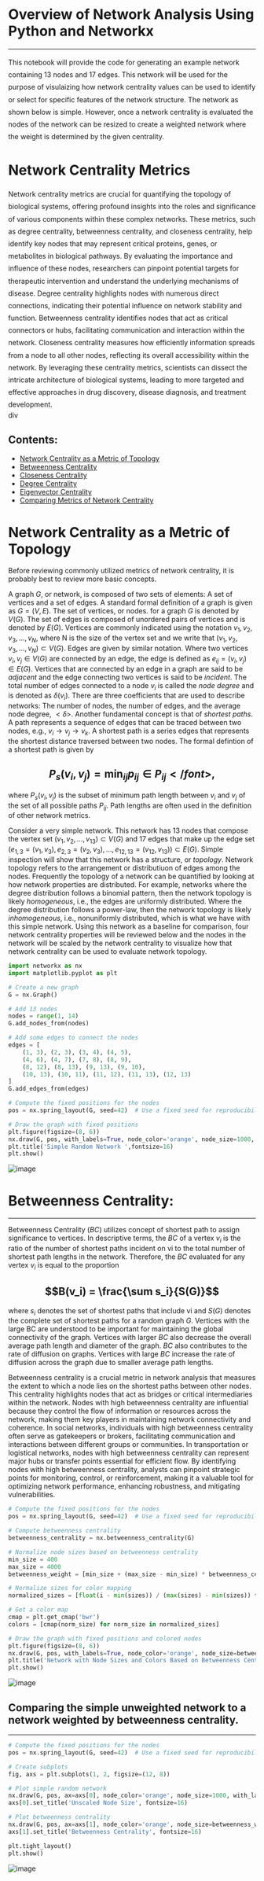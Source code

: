 # **Overview of Network Analysis Using Python and Networkx**
---

<div style="line-height: 1.8;">This notebook will provide the code for generating an example network containing 13 nodes and 17 edges. This network will be used for the purpose of visulaizing how network centrality values can be used to identify or select for specific features of the network structure. The network as shown below is simple. However, once a network centrality is evaluated the nodes of the network can be resized to create a weighted network where the weight is determined by the given centrality.</div> 

# Network Centrality Metrics

<div style="line-height: 1.8;">Network centrality metrics are crucial for quantifying the topology of biological systems, offering profound insights into the roles and significance of various components within these complex networks. These metrics, such as degree centrality, betweenness centrality, and closeness centrality, help identify key nodes that may represent critical proteins, genes, or metabolites in biological pathways. By evaluating the importance and influence of these nodes, researchers can pinpoint potential targets for therapeutic intervention and understand the underlying mechanisms of disease. Degree centrality highlights nodes with numerous direct connections, indicating their potential influence on network stability and function. Betweenness centrality identifies nodes that act as critical connectors or hubs, facilitating communication and interaction within the network. Closeness centrality measures how efficiently information spreads from a node to all other nodes, reflecting its overall accessibility within the network. By leveraging these centrality metrics, scientists can dissect the intricate architecture of biological systems, leading to more targeted and effective approaches in drug discovery, disease diagnosis, and treatment development.</div>div

## Contents:
- [Network Centrality as a Metric of Topology](#network-centrality-as-a-metric-of-topology)
- [Betweenness Centrality](#betweenness-centrality)
- [Closeness Centrality](#closeness-centrality)
- [Degree Centrality](#degree-centrality)
- [Eigenvector Centrality](#eigenvector-centrality)
- [Comparing Metrics of Network Centrality](#side-by-side-comparison)


# Network Centrality as a Metric of Topology

Before reviewing commonly utilized metrics of network centrality, it is probably best to review more basic concepts.

A graph $G$, or network, is composed of two sets of elements: A set of vertices and a set of edges. A standard formal definition of a graph is given as $G = (V, E)$. The set of vertices, or nodes. for a graph $G$ is denoted by $V(G)$. The set of edges is composed of unordered pairs of vertices and is denoted by $E(G)$. Vertices are commonly indicated using the notation $v_1, v_2, v_3,..., v_N$, where N is the size of the vertex set and we write that $(v_1, v_2, v_3,..., v_N) \subset V(G)$. Edges are given by similar notation. Where two vertices $v_i, v_j \in V(G)$ are connected by an edge, the edge is defined as $e_{ij} = (v_i,v_j) \in E(G)$. Vertices that are connected by an edge in a graph are said to be *adjacent* and the edge connecting two vertices is said to be *incident*. The total number of edges connected to a node $v_i$ is called the *node degree* and is denoted as $\delta(v_i)$. There are three coefficients that are used to describe networks: The number of nodes, the number of edges, and the average node degree, $<\delta>$. Another fundamental concept is that of *shortest paths*. A path represents a sequence of edges that can be traced between two nodes, e.g., $v_i \rightarrow v_j \rightarrow v_k$. A shortest path is a series edges that represents the shortest distance traversed between two nodes. The formal defintion of a shortest path is given by


## $$P_s(v_i,v_j) = \min_{ij} p_{ij} \in P_{ij}</font>,$$


where $P_s(v_i,v_j)$ is the subset of minimum path length between $v_i$ and $v_j$ of the set of all possible paths $P_{ij}$. Path lengths are often used in the definition of other network metrics. 

Consider a very simple network. This network has 13 nodes that compose the vertex set $(v_1, v_2,...,v_{13}) \subset V(G)$ and 17 edges that make up the edge set $(e_{1,3}=(v_1,v_3), e_{2,3} = (v_2,v_3),...,e_{12,13} = (v_12,v_13)) \subset E(G)$. Simple inspection will show that this network has a structure, or *topology*. Network topology refers to the arrangement or distributiuon of edges among the nodes. Frequently the topology of a network can be quantified by looking at how network properties are distributed. For example, networks where the degree distribution follows a binomial pattern, then the network topology is likely *homogeneous*, i.e., the edges are uniformly distributed. Where the degree distribution follows a power-law, then the network topology is likely *inhomogeneous*, i.e., nonuniformly distributed, which is what we have with this simple network. Using this network as a baseline for comparison, four network centrality properties will be reviewed below and the nodes in the network will be scaled by the network centrality to visualize how that network centrality can be used to evaluate network topology.

```python
import networkx as nx
import matplotlib.pyplot as plt

# Create a new graph
G = nx.Graph()

# Add 13 nodes
nodes = range(1, 14)
G.add_nodes_from(nodes)

# Add some edges to connect the nodes
edges = [
    (1, 3), (2, 3), (3, 4), (4, 5),
    (4, 6), (4, 7), (7, 8), (8, 9),
    (8, 12), (8, 13), (9, 13), (9, 10),
    (10, 13), (10, 11), (11, 12), (11, 13), (12, 13)
]
G.add_edges_from(edges)

# Compute the fixed positions for the nodes
pos = nx.spring_layout(G, seed=42)  # Use a fixed seed for reproducibility

# Draw the graph with fixed positions
plt.figure(figsize=(8, 6))
nx.draw(G, pos, with_labels=True, node_color='orange', node_size=1000, edge_color='grey', font_size=16, edgecolors='black', linewidths=2)
plt.title('Simple Random Network ',fontsize=16)
plt.show()
```

![image](https://github.com/LastCodeBender42/Drug-Screening-Project/assets/159676076/2993883a-0923-45fe-a6f8-6a6b789b0d3c)

# Betweenness Centrality:
---

Betweenness Centrality ($BC$) utilizes concept of shortest path to assign significance to vertices. In descriptive terms, the $BC$ of a vertex $v_i$ is the ratio of the number of shortest paths incident on vi to the total number of shortest path lengths in the network. Therefore, the $BC$ evaluated for any vertex $v_i$ is equal to the proportion

## $$B(v_i) = \frac{\sum s_i}{S(G)}$$

where $s_i$ denotes the set of shortest paths that include vi and $S(G)$ denotes the complete set of shortest paths for a random graph $G$. Vertices with the large BC are understood to be important for maintaining the global connectivity of the graph. Vertices with larger $BC$ also decrease the overall average path length and diameter of the graph. $BC$ also contributes to the rate of diffusion on graphs. Vertices with large $BC$ increase the rate of diffusion across the graph due to smaller average path lengths.

Betweenness centrality is a crucial metric in network analysis that measures the extent to which a node lies on the shortest paths between other nodes. This centrality highlights nodes that act as bridges or critical intermediaries within the network. Nodes with high betweenness centrality are influential because they control the flow of information or resources across the network, making them key players in maintaining network connectivity and coherence. In social networks, individuals with high betweenness centrality often serve as gatekeepers or brokers, facilitating communication and interactions between different groups or communities. In transportation or logistical networks, nodes with high betweenness centrality can represent major hubs or transfer points essential for efficient flow. By identifying nodes with high betweenness centrality, analysts can pinpoint strategic points for monitoring, control, or reinforcement, making it a valuable tool for optimizing network performance, enhancing robustness, and mitigating vulnerabilities.

```python
# Compute the fixed positions for the nodes
pos = nx.spring_layout(G, seed=42)  # Use a fixed seed for reproducibility

# Compute betweenness centrality
betweenness_centrality = nx.betweenness_centrality(G)

# Normalize node sizes based on betweenness centrality
min_size = 400
max_size = 4000
betweenness_weight = [min_size + (max_size - min_size) * betweenness_centrality[node] for node in G.nodes()]

# Normalize sizes for color mapping
normalized_sizes = [float(i - min(sizes)) / (max(sizes) - min(sizes)) for i in sizes]

# Get a color map
cmap = plt.get_cmap('bwr')
colors = [cmap(norm_size) for norm_size in normalized_sizes]

# Draw the graph with fixed positions and colored nodes
plt.figure(figsize=(8, 6))
nx.draw(G, pos, with_labels=True, node_color='orange', node_size=betweenness_weight, edge_color='grey', font_size=16, edgecolors='black', linewidths=2)
plt.title('Network with Node Sizes and Colors Based on Betweenness Centrality',fontsize=16)
plt.show()
```
![image](https://github.com/LastCodeBender42/Drug-Screening-Project/assets/159676076/6ddd3a0f-4802-473f-90ee-402f739019a3)

## Comparing the simple unweighted network to a network weighted by betweenness centrality.
---

```python
# Compute the fixed positions for the nodes
pos = nx.spring_layout(G, seed=42)  # Use a fixed seed for reproducibility

# Create subplots
fig, axs = plt.subplots(1, 2, figsize=(12, 8))

# Plot simple random network
nx.draw(G, pos, ax=axs[0], node_color='orange', node_size=1000, with_labels=True,edgecolors='black', linewidths=2)
axs[0].set_title('Unscaled Node Size', fontsize=16)

# Plot betweenness centrality
nx.draw(G, pos, ax=axs[1], node_color='orange', node_size=betweenness_weight, with_labels=True, edgecolors='black', linewidths=2)
axs[1].set_title('Betweenness Centrality', fontsize=16)

plt.tight_layout()
plt.show()
```
![image](https://github.com/LastCodeBender42/Drug-Screening-Project/assets/159676076/bf90e37b-9aa9-4644-a141-95b5ed15d160)

